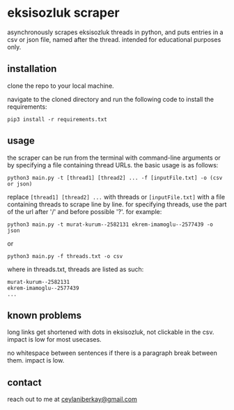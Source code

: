 # eksisozluk scraper

asynchronously scrapes eksisozluk threads in python, and puts entries in a csv or json file, named after the thread. intended for educational purposes only.

## installation

clone the repo to your local machine.

navigate to the cloned directory and run the following code to install the requirements:

```
pip3 install -r requirements.txt
```

## usage

the scraper can be run from the terminal with command-line arguments or by specifying a file containing thread URLs. the basic usage is as follows:

```
python3 main.py -t [thread1] [thread2] ... -f [inputFile.txt] -o (csv or json)
```
replace `[thread1] [thread2] ...` with threads or `[inputFile.txt]` with a file containing threads to scrape line by line. for specifying threads, use the part of the url after '/' and before possible '?'. for example:

```
python3 main.py -t murat-kurum--2582131 ekrem-imamoglu--2577439 -o json
```
or
```
python3 main.py -f threads.txt -o csv
```

where in threads.txt, threads are listed as such:
```
murat-kurum--2582131
ekrem-imamoglu--2577439
...
```
## known problems

long links get shortened with dots in eksisozluk, not clickable in the csv. impact is low for most usecases.

no whitespace between sentences if there is a paragraph break between them. impact is low.

## contact

reach out to me at ceylaniberkay@gmail.com
